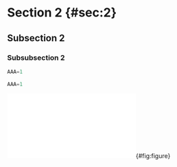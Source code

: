 # Section 2 {#sec:2}

## Subsection 2

### Subsubsection 2


```python
AAA=1
```

```python {.output}
AAA=1
```

![figure](figure.pdf){#fig:figure}